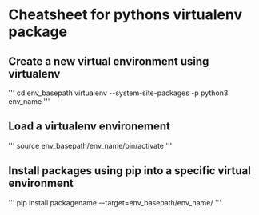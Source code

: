 # Cheatsheet for pythons virtualenv package

## Create a new virtual environment using virtualenv
'''
cd env_basepath
virtualenv --system-site-packages -p python3 env_name
'''
## Load a virtualenv environement
'''
source env_basepath/env_name/bin/activate
'''
## Install packages using pip into a specific virtual environment
'''
pip install packagename --target=env_basepath/env_name/
'''




